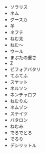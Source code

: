 * ソラリス
* ネム
* グースカ
* 羊
* ネフテ
* ねむ太
* ねむ〜
* ウール
* まぶたの重さ
* Z
* ビフォアバタリ
* てふてふ
* スヤット
* ネルソン
* ネンチャロフ
* ねむりん
* ネムゾン
* ステイツ
* バタロン
* ねむみ
* でろでとろ
* でろり
* デシリットル

